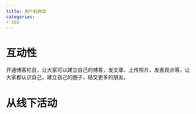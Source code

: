 ```yaml
---
title: 用户粘稠度
categories: 
- SEO
---
```


# 互动性

开通博客栏目，让大家可以建立自己的博客，发文章、上传照片、发表观点等，让大家都认识自己，建立自己的圈子，结交更多的朋友。

# 从线下活动




